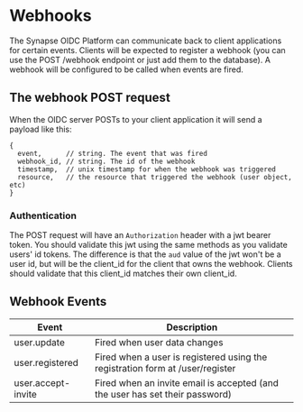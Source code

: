 # Webhooks

The Synapse OIDC Platform can communicate back to client applications for certain events. Clients will be expected to register a webhook (you can use the POST /webhook endpoint or just add them to the database). A webhook will be configured to be called when events are fired.

## The webhook POST request

When the OIDC server POSTs to your client application it will send a payload like this:

```
{
  event,      // string. The event that was fired
  webhook_id, // string. The id of the webhook
  timestamp,  // unix timestamp for when the webhook was triggered
  resource,   // the resource that triggered the webhook (user object, etc)
}
```

### Authentication

The POST request will have an `Authorization` header with a jwt bearer token. You should validate this jwt using the same methods as you validate users' id tokens. The difference is that the `aud` value of the jwt won't be a user id, but will be the client_id for the client that owns the webhook. Clients should validate that this client_id matches their own client_id.

## Webhook Events

| Event | Description |
| ----- | ----------- |
| user.update | Fired when user data changes |
| user.registered | Fired when a user is registered using the registration form at /user/register |
| user.accept-invite | Fired when an invite email is accepted (and the user has set their password) |